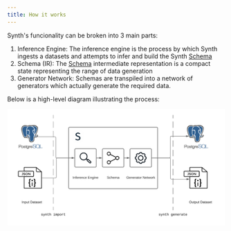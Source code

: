 ```yaml
---
title: How it works
---
```


Synth's funcionality can be broken into 3 main parts:

1. Inference Engine: The inference engine is the process by which Synth ingests a datasets and attempts to infer and build the Synth [Schema](schema.md)
2. Schema (IR): The [Schema](schema.md) intermediate representation is a compact state representing the range of data generation
3. Generator Network: Schemas are transpiled into a network of generators which actually generate the required data.

Below is a high-level diagram illustrating the process: 

 
![How it works](img/how_it_works.png)
